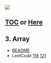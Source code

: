 ![](https://www.packtpub.com/media/catalog/product/cache/bf3310292d6e1b4ca15aeea773aca35e/b/0/b09377_cover.png)
## [TOC](https://www.packtpub.com/web-development/learning-javascript-data-structures-and-algorithms-third-edition?utm_source=github&utm_medium=repository&utm_campaign=9781788623872#tab-label-table.of.contents) or [Here](https://javascript-ds-algorithms-book.firebaseapp.com/)

## 3. Array

- [README](docs/array.md)  
- LeetCode [118](./src/118_Pascal_Triangle.js) [121](./src/121_Best_Time_to_Buy_and_Sell_Stock.js)